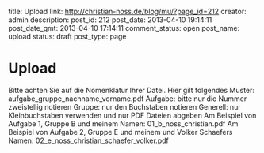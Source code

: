 title: Upload
link: http://christian-noss.de/blog/mu/?page_id=212
creator: admin
description: 
post_id: 212
post_date: 2013-04-10 19:14:11
post_date_gmt: 2013-04-10 17:14:11
comment_status: open
post_name: upload
status: draft
post_type: page

# Upload

Bitte achten Sie auf die Nomenklatur Ihrer Datei. Hier gilt folgendes Muster: aufgabe_gruppe_nachname_vorname.pdf Aufgabe: bitte nur die Nummer zweistellig notieren Gruppe: nur den Buchstaben notieren Generell: nur Kleinbuchstaben verwenden und nur PDF Dateien abgeben Am Beispiel von Aufgabe 1, Gruppe B und meinem Namen: 01_b_noss_christian.pdf Am Beispiel von Aufgabe 2, Gruppe E und meinem und Volker Schaefers Namen: 02_e_noss_christian_schaefer_volker.pdf